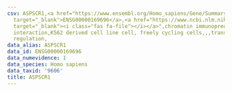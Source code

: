 ```yaml
---
csv: ASPSCR1,<a href="https://www.ensembl.org/Homo_sapiens/Gene/Summary?db=core;g=ENSG00000169696"
  target="_blank">ENSG00000169696</a>,<a href="https://www.ncbi.nlm.nih.gov/pubmed/23959860"
  target="_blank"><i class="fas fa-file"></i></a>",chromatin immunoprecipitation assay,direct
  interaction,K562 derived cell line cell, freely cycling cells,,,transcriptional
  regulation,
data_alias: ASPSCR1
data_id: ENSG00000169696
data_numevidence: 1
data_species: Homo sapiens
data_taxid: '9606'
title: ASPSCR1
---
```

